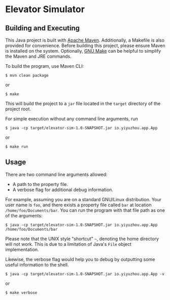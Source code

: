 # Elevator Simulator

## Building and Executing

This Java project is built with [Apache Maven](https://maven.apache.org/).
Additionally, a Makefile is also provided for convenience. Before building this
project, please ensure Maven is installed on the system. Optionally,
[GNU Make](https://www.gnu.org/software/make/) can be helpful to simplify the
Maven and JRE commands.

To build the program, use Maven CLI:

```shell
$ mvn clean package
```

or

```shell
$ make
```

This will build the project to a `jar` file located in the `target` directory of
the project root.

For simple execution without any command line arguments, run

```shell
$ java -cp target/elevator-sim-1.0-SNAPSHOT.jar io.yiyuzhou.app.App
```

or

```shell
$ make run
```

## Usage

There are two command line arguments allowed:
  - A path to the property file.
  - A verbose flag for additional debug information.

For example, assuming you are on a standard GNU/Linux distribution. Your user
name is `foo`, and there exists a property file called `bar` at location
`/home/foo/Documents/bar`. You can run the program with that file path as one of
the arguments:

```shell
$ java -cp target/elevator-sim-1.0-SNAPSHOT.jar io.yiyuzhou.app.App /home/foo/Documents/bar
```

Please note that the UNIX style "shortcut" `~`, denoting the home directory will
not work. This is due to a limitation of Java's `File` object implementation.

Likewise, the verbose flag would help you to debug by outputting some useful
information to the shell.

```shell
$ java -cp target/elevator-sim-1.0-SNAPSHOT.jar io.yiyuzhou.app.App -v
```

or

```shell
$ make verbose
```

